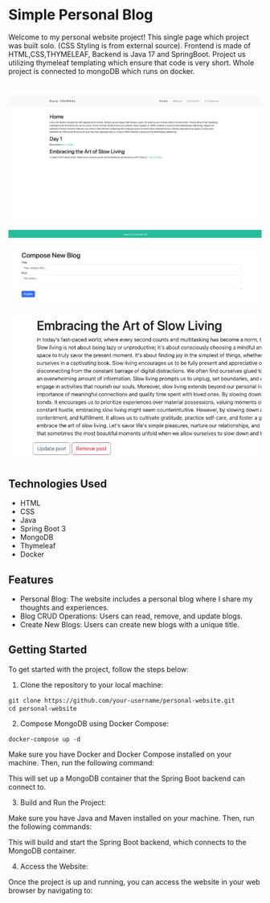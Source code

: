 # Simple Personal Blog

Welcome to my personal website project! This single page which project was built solo. (CSS Styling is from external source). Frontend is made of HTML,CSS,THYMELEAF, Backend is Java 17 and SpringBoot.
Project us utilizing thymeleaf templating which ensure that code is very short. Whole project is connected to mongoDB which runs on docker. 

#

![img.png](img.png)

![img_1.png](img_1.png)

![img_2.png](img_2.png)


## Technologies Used

- HTML
- CSS
- Java
- Spring Boot 3
- MongoDB
- Thymeleaf
- Docker

## Features

- Personal Blog: The website includes a personal blog where I share my thoughts and experiences.
- Blog CRUD Operations: Users can read, remove, and update blogs.
- Create New Blogs: Users can create new blogs with a unique title.

## Getting Started

To get started with the project, follow the steps below:

1. Clone the repository to your local machine:

```
git clone https://github.com/your-username/personal-website.git
cd personal-website
```

2. Compose MongoDB using Docker Compose:

```
docker-compose up -d
```

Make sure you have Docker and Docker Compose installed on your machine. Then, run the following command:


This will set up a MongoDB container that the Spring Boot backend can connect to.

3. Build and Run the Project:

Make sure you have Java and Maven installed on your machine. Then, run the following commands:


This will build and start the Spring Boot backend, which connects to the MongoDB container.

4. Access the Website:

Once the project is up and running, you can access the website in your web browser by navigating to:


